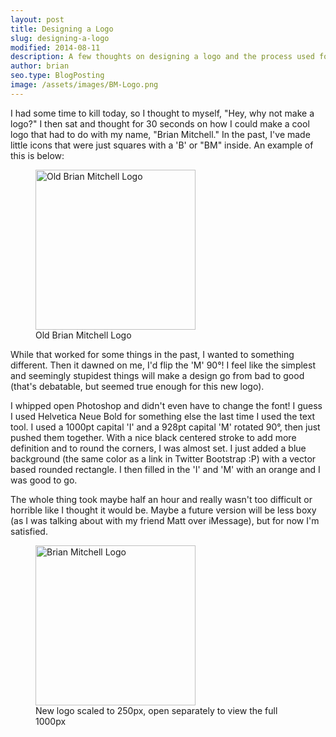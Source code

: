 ```yaml
---
layout: post
title: Designing a Logo
slug: designing-a-logo
modified: 2014-08-11
description: A few thoughts on designing a logo and the process used for Brian Mitchell's new logo
author: brian
seo.type: BlogPosting
image: /assets/images/BM-Logo.png
---
```


I had some time to kill today, so I thought to myself, "Hey, why not make a logo?" I then sat and thought for 30 seconds on how I could make a cool logo that had to do with my name, "Brian Mitchell." In the past, I've made little icons that were just squares with a 'B' or "BM" inside. An example of this is below:

<figure>
    <img data-src="/assets/images/old-BM-logo.png" alt="Old Brian Mitchell Logo" height="256" width="256" uk-img data-proofer-ignore>
    <figcaption>Old Brian Mitchell Logo</figcaption>
</figure>

While that worked for some things in the past, I wanted to something different. Then it dawned on me, I'd flip the 'M' 90&deg;! I feel like the simplest and seemingly stupidest things will make a design go from bad to good (that's debatable, but seemed true enough for this new logo).

I whipped open Photoshop and didn't even have to change the font! I guess I used Helvetica Neue Bold for something else the last time I used the text tool. I used a 1000pt capital 'I' and a 928pt capital 'M' rotated 90&deg;, then just pushed them together. With a nice black centered stroke to add more definition and to round the corners, I was almost set. I just added a blue background (the same color as a link in Twitter Bootstrap :P) with a vector based rounded rectangle. I then filled in the 'I' and 'M' with an orange and I was good to go.

The whole thing took maybe half an hour and really wasn't too difficult or horrible like I thought it would be. Maybe a future version will be less boxy (as I was talking about with my friend Matt over iMessage), but for now I'm satisfied.

<figure>
    <img data-src="/assets/images/BM-Logo.png" alt="Brian Mitchell Logo" title="Brian Mitchell Logo" height="256" width="256" uk-img data-proofer-ignore>
    <figcaption>New logo scaled to 250px, open separately to view the full 1000px</figcaption>
</figure>
